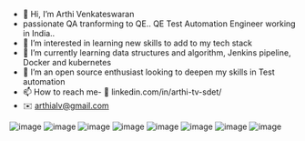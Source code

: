 - 👋 Hi, I’m Arthi Venkateswaran
- passionate QA tranforming to QE.. QE Test Automation Engineer working in India..
- 👀 I’m interested in learning new skills to add to my tech stack
- 🌱 I’m currently learning data structures and algorithm, Jenkins pipeline, Docker and kubernetes
- 💞️ I’m an open source enthusiast looking to deepen my skills in Test automation 
- 📫 How to reach me- :link: linkedin.com/in/arthi-tv-sdet/
- :envelope: arthialv@gmail.com



![image](https://user-images.githubusercontent.com/60561674/195902154-cf724ca9-cf09-4d17-beab-c815fd76a512.png)
![image](https://user-images.githubusercontent.com/60561674/195902442-5a3d0807-29ff-4e56-90dd-3724350dcb70.png)
![image](https://user-images.githubusercontent.com/60561674/195902542-17378799-f1bc-4eff-ab93-e901fd0c2e6d.png)
![image](https://user-images.githubusercontent.com/60561674/195902606-c148fcf2-2dba-43d4-bffb-5c7ad0f9179e.png)
![image](https://user-images.githubusercontent.com/60561674/195902691-8f8dda1c-3d25-4d4f-8dff-7493405911f0.png)
![image](https://user-images.githubusercontent.com/60561674/195902772-bf2f4735-1a9a-4a53-b1b1-85a2fe93af80.png)
![image](https://user-images.githubusercontent.com/60561674/195902805-4e34dac2-6230-4328-bd0f-3ec68f0c2c91.png)
![image](https://user-images.githubusercontent.com/60561674/195902862-e53d5326-0fa4-4592-ac1e-52171e97849d.png)




<!---arthi-tv-sdet/arthi-tv-sdet is a ✨ special ✨ repository because its `README.md` (this file) appears on your GitHub profile.
You can click the Preview link to take a look at your changes.
--->
